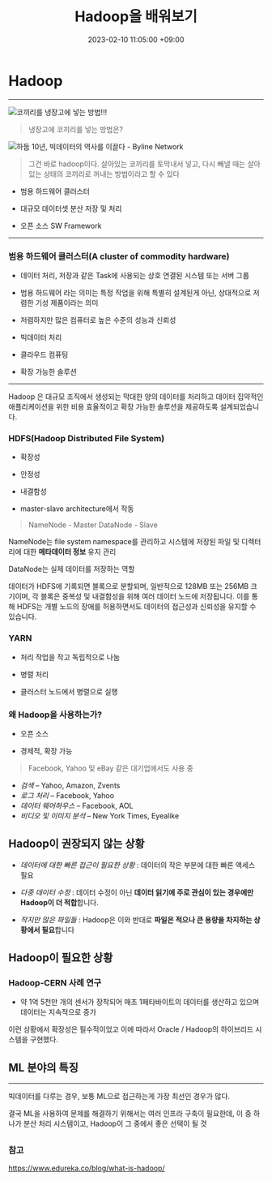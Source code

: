 ﻿---
title : Hadoop을 배워보기
date : 2023-02-10 11:05:00 +09:00
categories : [Hadoop]
tags : [Hadoop, 분산처리, docker] 
---

# Hadoop

---

![코끼리를 냉장고에 넣는 방법!!!](https://t1.daumcdn.net/cfile/tistory/21298040572079330D)

> 냉장고에 코끼리를 넣는 방법은?

![하둡 10년, 빅데이터의 역사를 이끌다 - Byline Network](https://byline65dotcom.files.wordpress.com/2016/01/apache-hadoop.jpg)

> 그건 바로 hadoop이다.
> 살아있는 코끼리를 토막내서 넣고, 다시 빼낼 때는 살아있는 상태의 코끼리로 꺼내는 방법이라고 할 수 있다

- 범용 하드웨어 클러스터

- 대규모 데이터셋 분산 저장 및 처리

- 오픈 소스 SW Framework

---
### 범용 하드웨어 클러스터(A cluster of commodity hardware)

- 데이터 처리, 저장과 같은 Task에 사용되는 상호 연결된 시스템 또는 서버 그룹

- 범용 하드웨어 라는 의미는 특정 작업을 위해 특별히 설계된게 아닌, 상대적으로 저렴한 기성 제품이라는 의미

- 저렴하지만 많은 컴퓨터로 높은 수준의 성능과 신뢰성

- 빅데이터 처리

- 클라우드 컴퓨팅

- 확장 가능한 솔루션

---



Hadoop 은 대규모 조직에서 생성되는 막대한 양의 데이터를 처리하고 데이터 집약적인 애플리케이션을 위한 비용 효율적이고 확장 가능한 솔루션을 제공하도록 설계되었습니다.  

### HDFS(Hadoop Distributed File System)

- 확장성
- 안정성
- 내결함성

- master-slave architecture에서 작동
> NameNode - Master
> DataNode - Slave

NameNode는 file system namespace를 관리하고 시스템에 저장된 파일 및 디렉터리에 대한 **메타데이터 정보** 유지 관리

DataNode는 실제 데이터를 저장하는 역할
  

데이터가 HDFS에 기록되면 블록으로 분할되며, 일반적으로 128MB 또는 256MB 크기이며, 각 블록은 중복성 및 내결함성을 위해 여러 데이터 노드에 저장됩니다. 이를 통해 HDFS는 개별 노드의 장애를 허용하면서도 데이터의 접근성과 신뢰성을 유지할 수 있습니다.  
  

### YARN

- 처리 작업을 작고 독립적으로 나눔

- 병렬 처리

- 클러스터 노드에서 병렬으로 실행


### 왜 Hadoop을 사용하는가?

- 오픈 소스

- 경제적, 확장 가능

 > Facebook, Yahoo 및 eBay 같은 대기업에서도 사용 중
 -   _검색_ – Yahoo, Amazon, Zvents
-   _로그 처리_ – Facebook, Yahoo
-   _데이터 웨어하우스_ – Facebook, AOL
-   _비디오 및 이미지 분석_ – New York Times, Eyealike


## Hadoop이 권장되지 않는 상황

-   _데이터에 대한 빠른 접근이 필요한 상황_ : 데이터의 작은 부분에 대한 빠른 액세스 필요

-   _다중 데이터 수정_ : 데이터 수정이 아닌 **데이터 읽기에 주로 관심이 있는 경우에만 Hadoop이 더 적합**합니다.

-   _작지만 많은 파일들_ : Hadoop은 이와 반대로 **파일은 적으나 큰 용량을 차지하는 상황에서 필요**합니다
  

## Hadoop이 필요한 상황

### **Hadoop-CERN 사례 연구**

- 약 1억 5천만 개의 센서가 장착되어 매초 1페타바이트의 데이터를 생산하고 있으며 데이터는 지속적으로 증가

이런 상황에서 확장성은 필수적이었고 이에 따라서 Oracle / Hadoop의 하이브리드 시스템을 구현했다.







## ML 분야의 특징

---

빅데이터를 다루는 경우, 보통 ML으로 접근하는게 가장 최선인 경우가 많다.

결국 ML을 사용하여 문제를 해결하기 위해서는 여러 인프라 구축이 필요한데, 이 중 하나가 분산 처리 시스템이고, Hadoop이 그 중에서 좋은 선택이 될 것



## 

### 참고

https://www.edureka.co/blog/what-is-hadoop/












